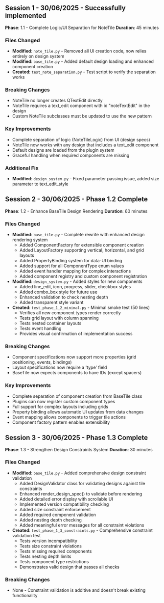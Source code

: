 ## Session 1 - 30/06/2025 - Successfully implemented
**Phase**: 1.1 - Complete Logic/UI Separation for NoteTile
**Duration**: 45 minutes

### Files Changed
- **Modified**: `note_tile.py` - Removed all UI creation code, now relies entirely on design system
- **Modified**: `base_tile.py` - Added default design loading and enhanced component creation
- **Created**: `test_note_separation.py` - Test script to verify the separation works

### Breaking Changes
- NoteTile no longer creates QTextEdit directly
- NoteTile requires a text_edit component with id "noteTextEdit" in the design
- Custom NoteTile subclasses must be updated to use the new pattern

### Key Improvements
- Complete separation of logic (NoteTileLogic) from UI (design specs)
- NoteTile now works with any design that includes a text_edit component
- Default designs are loaded from the plugin system
- Graceful handling when required components are missing
### Additional Fix
- **Modified**: `design_system.py` - Fixed parameter passing issue, added size parameter to text_edit_style

## Session 2 - 30/06/2025 - Phase 1.2 Complete
**Phase**: 1.2 - Enhance BaseTile Design Rendering
**Duration**: 60 minutes

### Files Changed
- **Modified**: `base_tile.py` - Complete rewrite with enhanced design rendering system
  - Added ComponentFactory for extensible component creation
  - Added LayoutFactory supporting vertical, horizontal, and grid layouts
  - Added PropertyBinding system for data-UI binding
  - Added support for all ComponentType enum values
  - Added event handler mapping for complex interactions
  - Added component registry and custom component registration
- **Modified**: `design_system.py` - Added styles for new components
  - Added line_edit, icon, progress, slider, checkbox styles
  - Added combo_box style for future use
  - Enhanced validation to check nesting depth
  - Added transparent style variant
- **Created**: `test_phase_1_2_minimal.py` - Minimal smoke test (50 lines)
  - Verifies all new component types render correctly
  - Tests grid layout with column spanning
  - Tests nested container layouts
  - Tests event handling
  - Provides visual confirmation of implementation success

### Breaking Changes
- Component specifications now support more properties (grid positioning, events, bindings)
- Layout specifications now require a 'type' field
- BaseTile now expects components to have IDs (except spacers)

### Key Improvements
- Complete separation of component creation from BaseTile class
- Plugins can now register custom component types
- Full support for complex layouts including grids
- Property binding allows automatic UI updates from data changes
- Event mapping allows components to trigger tile actions
- Component factory pattern enables extensibility


## Session 3 - 30/06/2025 - Phase 1.3 Complete
**Phase**: 1.3 - Strengthen Design Constraints System
**Duration**: 30 minutes

### Files Changed
- **Modified**: `base_tile.py` - Added comprehensive design constraint validation
  - Added DesignValidator class for validating designs against tile constraints
  - Enhanced render_design_spec() to validate before rendering
  - Added detailed error display with scrollable UI
  - Implemented version compatibility checking
  - Added size constraint enforcement
  - Added required component validation
  - Added nesting depth checking
  - Added meaningful error messages for all constraint violations
- **Created**: `test_phase_1_3_constraints.py` - Comprehensive constraint validation test
  - Tests version incompatibility
  - Tests size constraint violations
  - Tests missing required components
  - Tests nesting depth limits
  - Tests component type restrictions
  - Demonstrates valid design that passes all checks

### Breaking Changes
- None - Constraint validation is additive and doesn't break existing functionality